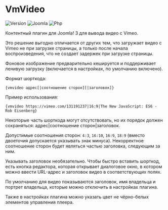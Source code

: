 # VmVideo

![Version](https://img.shields.io/badge/VERSION-1.0.5-0366d6.svg?style=for-the-badge)
![Joomla](https://img.shields.io/badge/joomla-3.7+-1A3867.svg?style=for-the-badge)
![Php](https://img.shields.io/badge/php-5.6+-8892BF.svg?style=for-the-badge)

Контентный плагин для Joomla! 3 для вывода видео с Vimeo.

Это решение выгодно отличается от других тем, что загружает видео с Vimeo не при загрузке страницы, а только после начала воспроизведения, что не создает задержек при загрузке страницы.

Фоновое изображение предварительно кешируется и поддерживает ленивую загрузку (включается в настройках, по умолчанию включено).

Формат шорткода:

```
{vmvideo адрес[|соотношение сторон][|заголовок]}
```

Пример использования:

```
{vmvideo https://vimeo.com/131191237|16:9|The New JavaScript: ES6 - Rob Eisenberg}
```

Некоторые часть шорткода могут отсутствовать, но их порядок должен сохраняться: адрес|соотношение сторон|заголовок.

Допустимые соотношения сторон: `4:3`, `16:10`, `16:9`, `18:9` (вместо двоеточия допускается указывать знак минуса). Некорректное соотношение сторон будет являться частью заголовка, следующим за ним.

Указывать заголовок необязательно. Чтобы быстро вставить шорткод, есть кнопка редактора, которая открывает диалоговое окно, в котором можно ввести URL-адрес и заголовок видео в соответствующих полях.

По умолчанию для видео показываются заголовок, имя владельца и портрет владельца, которые можно отключить в настройках плагина.

Также в настройках плагина можно указать цвет не чёрно-белых элементов управления плеера.
